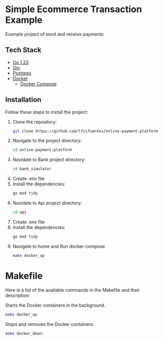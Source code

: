 # Simple Ecommerce Transaction Example

Example project of send and receive payments

## Tech Stack
 - [Go 1.23](https://go.dev/doc/install)
 - [Gin](https://gin-gonic.com/)
 - [Postgres](https://www.postgresql.org)
 - [Docker](https://www.docker.com)
   - [Docker Compose](https://docs.docker.com/compose/)



## Installation

Follow these steps to install the project:

1. Clone the repository:
    ```sh
    git clone https://github.com/lfcifuentes/online-payment-platform
    ```
2. Navigate to the project directory:
    ```sh
    cd online-payment-platform
    ```
3. Navidate to Bank project directory:
    ```sh
    cd bank_simulator
    ```
4. Create .env file
5. Install the dependencies:
    ```sh
    go mod tidy
    ```
6. Navidate to Api project directory:
    ```sh
    cd api
    ```
7. Create .env file
8. Install the dependencies:
    ```sh
    go mod tidy
    ```
9. Navigate to home and Run docker-compose
    ```sh
    make docker_up
    ```


# Makefile
Here is a list of the available commands in the Makefile and their description:

Starts the Docker containers in the background.
```sh
make docker_up
```

Stops and removes the Docker containers.
```sh
make docker_down:
```
